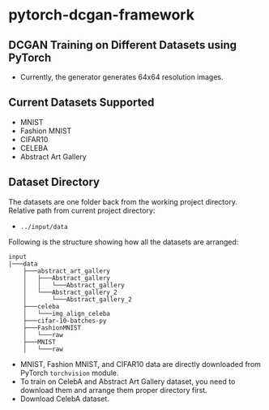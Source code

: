 # pytorch-dcgan-framework



## DCGAN Training on Different Datasets using PyTorch

* Currently, the generator generates 64x64 resolution images.



## Current Datasets Supported

* MNIST
* Fashion MNIST
* CIFAR10
* CELEBA 
* Abstract Art Gallery  



## Dataset Directory

The datasets are one folder back from the working project directory. Relative path from current project directory:

* `../input/data`

Following is the structure showing how all the datasets are arranged:

```
input
|───data
    ├───abstract_art_gallery
    │   ├───Abstract_gallery
    │   │   └───Abstract_gallery
    │   └───Abstract_gallery_2
    │       └───Abstract_gallery_2
    ├───celeba
    │   └───img_align_celeba
    ├───cifar-10-batches-py
    ├───FashionMNIST
    │   └───raw
    ├───MNIST
    │   └───raw
```

* MNIST, Fashion MNIST, and CIFAR10 data are directly downloaded from PyTorch `torchvision` module.
* To train on CelebA and Abstract Art Gallery dataset, you need to download them and arrange them proper directory first.
* Download CelebA dataset.
